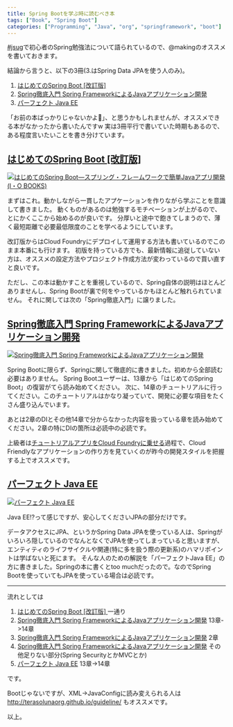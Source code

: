 ```yaml
---
title: Spring Bootを学ぶ時に読むべき本
tags: ["Book", "Spring Boot"]
categories: ["Programming", "Java", "org", "springframework", "boot"]
---
```


[#jsug](https://jsug.doorkeeper.jp/events/52244)で初心者のSpring勉強法について語られているので、@makingのオススメを書いておきます。



結論から言うと、以下の3冊(3.はSpring Data JPAを使う人のみ)。

1. [はじめてのSpring Boot [改訂版] ](http://bit.ly/hajiboot2)
2. [Spring徹底入門 Spring FrameworkによるJavaアプリケーション開発](http://bit.ly/spring-book)
3. [パーフェクト Java EE](http://bit.ly/perfect-javaee)

「お前の本ばっかりじゃないかよ💢」、と思うかもしれませんが、オススメできる本がなかったから書いたんですw
実は3冊平行で書いていた時期もあるので、ある程度言いたいことを書き分けています。

## [はじめてのSpring Boot [改訂版] ](http://bit.ly/hajiboot2)

<a href="http://www.amazon.co.jp/exec/obidos/ASIN/4777519694/ikam-22/ref=nosim/" name="amazletlink" target="_blank"><img src="http://ecx.images-amazon.com/images/I/51MBlgJ0pTL._SL160_.jpg" alt="はじめてのSpring Boot―スプリング・フレームワークで簡単Javaアプリ開発 (I・O BOOKS)" style="border: none;" /></a>


まずはこれ。動かしながら一貫したアプケーションを作りながら学ぶことを意識して書きました。
動くものがあるのは勉強するモチベーションが上がるので、とにかくここから始めるのが良いです。
分厚いと途中で飽きてしまうので、薄く最短距離で必要最低限度のことを学べるようにしています。

改訂版からはCloud Foundryにデプロイして運用する方法も書いているのでこのまま本番にも行けます。
初版を持っている方でも、最新情報に追従していない方は、オススメの設定方法やプロジェクト作成方法が変わっているので買い直すと良いです。

ただし、この本は動かすことを重視しているので、Spring自体の説明はほとんどありませんし、Spring Bootが裏で何をやっているかもほとんど触れられていません。
それに関しては次の「Spring徹底入門」に譲りました。

## [Spring徹底入門 Spring FrameworkによるJavaアプリケーション開発](http://bit.ly/spring-book)

<a href="http://www.amazon.co.jp/exec/obidos/ASIN/4798142476/ikam-22/ref=nosim/" name="amazletlink" target="_blank"><img src="http://ecx.images-amazon.com/images/I/6160VVxyCcL._SL160_.jpg" alt="Spring徹底入門 Spring FrameworkによるJavaアプリケーション開発" style="border: none;" /></a>

Spring Bootに限らず、Springに関して徹底的に書きました。初めから全部読む必要はありません。
Spring Bootユーザーは、13章から「はじめてのSpring Boot」の復習がてら読み始めてください。
次に、14章のチュートリアルに行ってください。このチュートリアルはかなり凝っていて、開発に必要な項目をたくさん盛り込んでいます。

あとは2章のDIとその他14章で分からなかった内容を扱っている章を読み始めてください。2章の特にDIの箇所は必読中の必読です。

上級者は[チュートリアルアプリをCloud Foundryに乗せる](https://github.com/Pivotal-Japan/beyond-the-spring-tettei-nyumon)過程で、Cloud Friendlyなアプリケーションの作り方を見ていくのが昨今の開発スタイルを把握する上でオススメです。

## [パーフェクト Java EE](http://bit.ly/perfect-javaee)

<a href="http://www.amazon.co.jp/exec/obidos/ASIN/4774183164/ikam-22/ref=nosim/" name="amazletlink" target="_blank"><img src="http://ecx.images-amazon.com/images/I/51RVOHYy%2BXL._SL160_.jpg" alt="パーフェクト Java EE" style="border: none;" /></a>

Java EE!?って感じですが、安心してくださいJPAの部分だけです。

データアクセスにJPA、というかSpring Data JPAを使っている人は、Springがいろいろ隠しているのでなんとなくでJPAを使ってしまっていると思いますが、エンティティのライフサイクルや関連(特に多を扱う際の更新系)のハマリポイントは学ばないと死にます。
そんな人のための解説を「パーフェクトJava EE」の方に書きました。Springの本に書くとtoo muchだったので。なのでSpring Bootを使っていてもJPAを使っている場合は必読です。


----

流れとしては

1. [はじめてのSpring Boot [改訂版] ](http://bit.ly/hajiboot2) 一通り
1. [Spring徹底入門 Spring FrameworkによるJavaアプリケーション開発](http://bit.ly/spring-book) 13章->14章
1. [Spring徹底入門 Spring FrameworkによるJavaアプリケーション開発](http://bit.ly/spring-book) 2章
1. [Spring徹底入門 Spring FrameworkによるJavaアプリケーション開発](http://bit.ly/spring-book) その他足りない部分(Spring SecurityとかMVCとか)
1. [パーフェクト Java EE](http://bit.ly/perfect-javaee) 13章->14章

です。

Bootじゃないですが、XML->JavaConfigに読み変えられる人は
http://terasolunaorg.github.io/guideline/
もオススメです。

以上。
